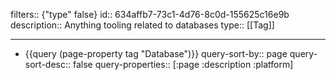 filters:: {"type" false}
id:: 634affb7-73c1-4d76-8c0d-155625c16e9b
description:: Anything tooling related to databases
type:: [[Tag]]

- ---
- {{query (page-property tag "Database")}}
  query-sort-by:: page
  query-sort-desc:: false
  query-properties:: [:page :description :platform]